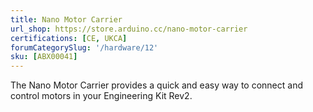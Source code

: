 ```yaml
---
title: Nano Motor Carrier
url_shop: https://store.arduino.cc/nano-motor-carrier
certifications: [CE, UKCA]
forumCategorySlug: '/hardware/12'
sku: [ABX00041]
---
```


The Nano Motor Carrier provides a quick and easy way to connect and control motors in your Engineering Kit Rev2.